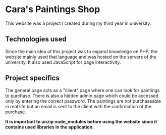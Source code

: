 # Cara's Paintings Shop

This website was a project I created during my third year in university.

## Technologies used

Since the main idea of this project was to expand knowledge on PHP, the website mainly used that language and was hosted on the servers of the university. It also used JavaScript for page interactivity.

## Project specifics

The general page acts as a "client" page where one can look for paintings to purchase. There is also a hidden admin page which could be accessed only by entering the correct password. The paintings are not purchaseable in real life but an email is sent to the client with the confirmation of the purchase.

<b>It is important to unzip node_modules before using the website since it contains used libraries in the application.</b>
